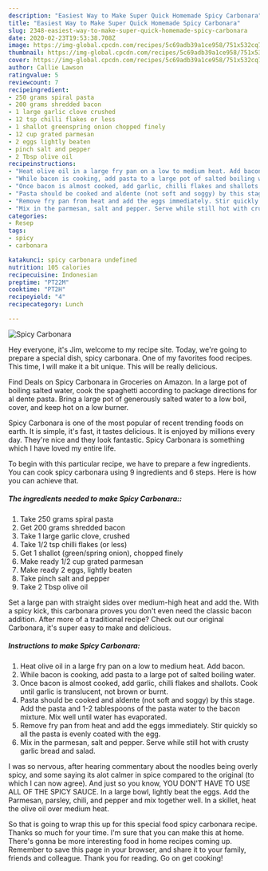 ```yaml
---
description: "Easiest Way to Make Super Quick Homemade Spicy Carbonara"
title: "Easiest Way to Make Super Quick Homemade Spicy Carbonara"
slug: 2348-easiest-way-to-make-super-quick-homemade-spicy-carbonara
date: 2020-02-23T19:53:38.708Z
image: https://img-global.cpcdn.com/recipes/5c69adb39a1ce958/751x532cq70/spicy-carbonara-recipe-main-photo.jpg
thumbnail: https://img-global.cpcdn.com/recipes/5c69adb39a1ce958/751x532cq70/spicy-carbonara-recipe-main-photo.jpg
cover: https://img-global.cpcdn.com/recipes/5c69adb39a1ce958/751x532cq70/spicy-carbonara-recipe-main-photo.jpg
author: Callie Lawson
ratingvalue: 5
reviewcount: 7
recipeingredient:
- 250 grams spiral pasta
- 200 grams shredded bacon
- 1 large garlic clove crushed
- 12 tsp chilli flakes or less
- 1 shallot greenspring onion chopped finely
- 12 cup grated parmesan
- 2 eggs lightly beaten
- pinch salt and pepper
- 2 Tbsp olive oil
recipeinstructions:
- "Heat olive oil in a large fry pan on a low to medium heat. Add bacon."
- "While bacon is cooking, add pasta to a large pot of salted boiling water."
- "Once bacon is almost cooked, add garlic, chilli flakes and shallots. Cook until garlic is translucent, not brown or burnt."
- "Pasta should be cooked and aldente (not soft and soggy) by this stage. Add the pasta and 1-2 tablespoons of the pasta water to the bacon mixture. Mix well until water has evaporated."
- "Remove fry pan from heat and add the eggs immediately. Stir quickly so all the pasta is evenly coated with the egg."
- "Mix in the parmesan, salt and pepper. Serve while still hot with crusty garlic bread and salad."
categories:
- Resep
tags:
- spicy
- carbonara

katakunci: spicy carbonara undefined
nutrition: 105 calories
recipecuisine: Indonesian
preptime: "PT22M"
cooktime: "PT2H"
recipeyield: "4"
recipecategory: Lunch

---
```



![Spicy Carbonara](https://img-global.cpcdn.com/recipes/5c69adb39a1ce958/751x532cq70/spicy-carbonara-recipe-main-photo.jpg)

Hey everyone, it's Jim, welcome to my recipe site. Today, we're going to prepare a special dish, spicy carbonara. One of my favorites food recipes. This time, I will make it a bit unique. This will be really delicious.

Find Deals on Spicy Carbonara in Groceries on Amazon. In a large pot of boiling salted water, cook the spaghetti according to package directions for al dente pasta. Bring a large pot of generously salted water to a low boil, cover, and keep hot on a low burner.

Spicy Carbonara is one of the most popular of recent trending foods on earth. It is simple, it's fast, it tastes delicious. It is enjoyed by millions every day. They're nice and they look fantastic. Spicy Carbonara is something which I have loved my entire life.


To begin with this particular recipe, we have to prepare a few ingredients. You can cook spicy carbonara using 9 ingredients and 6 steps. Here is how you can achieve that.

##### The ingredients needed to make Spicy Carbonara::

1. Take 250 grams spiral pasta
1. Get 200 grams shredded bacon
1. Take 1 large garlic clove, crushed
1. Take 1/2 tsp chilli flakes (or less)
1. Get 1 shallot (green/spring onion), chopped finely
1. Make ready 1/2 cup grated parmesan
1. Make ready 2 eggs, lightly beaten
1. Take pinch salt and pepper
1. Take 2 Tbsp olive oil


Set a large pan with straight sides over medium-high heat and add the. With a spicy kick, this carbonara proves you don&#39;t even need the classic bacon addition. After more of a traditional recipe? Check out our original Carbonara, it&#39;s super easy to make and delicious. 

##### Instructions to make Spicy Carbonara:

1. Heat olive oil in a large fry pan on a low to medium heat. Add bacon.
1. While bacon is cooking, add pasta to a large pot of salted boiling water.
1. Once bacon is almost cooked, add garlic, chilli flakes and shallots. Cook until garlic is translucent, not brown or burnt.
1. Pasta should be cooked and aldente (not soft and soggy) by this stage. Add the pasta and 1-2 tablespoons of the pasta water to the bacon mixture. Mix well until water has evaporated.
1. Remove fry pan from heat and add the eggs immediately. Stir quickly so all the pasta is evenly coated with the egg.
1. Mix in the parmesan, salt and pepper. Serve while still hot with crusty garlic bread and salad.


I was so nervous, after hearing commentary about the noodles being overly spicy, and some saying its alot calmer in spice compared to the original (to which I can now agree). And just so you know, YOU DON&#39;T HAVE TO USE ALL OF THE SPICY SAUCE. In a large bowl, lightly beat the eggs. Add the Parmesan, parsley, chili, and pepper and mix together well. In a skillet, heat the olive oil over medium heat. 

So that is going to wrap this up for this special food spicy carbonara recipe. Thanks so much for your time. I'm sure that you can make this at home. There's gonna be more interesting food in home recipes coming up. Remember to save this page in your browser, and share it to your family, friends and colleague. Thank you for reading. Go on get cooking!
